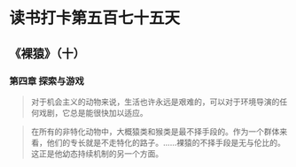 # 读书打卡第五百七十五天
## 《裸猿》（十）
### 第四章 探索与游戏

> 对于机会主义的动物来说，生活也许永远是艰难的，可以对于环境导演的任何戏剧，它总是能很快加以适应。

> 在所有的非特化动物中，大概猿类和猴类是最不择手段的。作为一个群体来看，他们的专长就是不走特化的路子。……裸猿的不择手段是无与伦比的。这正是他幼态持续机制的另一个方面。

> 